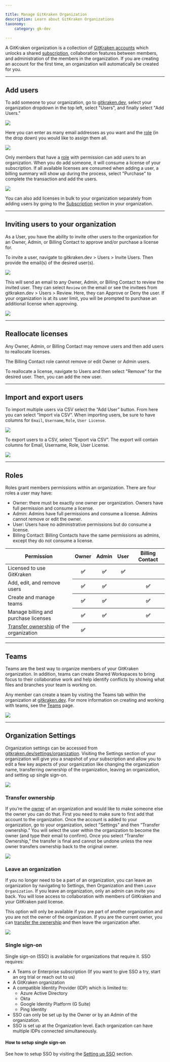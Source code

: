 ```yaml
---

title: Manage GitKraken Organization
description: Learn about GitKraken Organizations
taxonomy:
    category: gk-dev
    
---
```


A GitKraken organization is a collection of [GitKraken accounts](/gk-dev/gk-dev-account/) which unlocks a shared [subscription](/gk-dev/gk-dev-subscription/), collaboration features between members, and administration of the members in the organization. If you are creating an account for the first time, an organization will automatically be created for you.

***

## Add users

To add someone to your organization, go to [gitkraken.dev](https://gitkraken.dev/), select your organization dropdown in the top left, select "Users", and finally select "Add Users." 

<img src="/wp-content/uploads/gk-dev-add-user.png" srcset="/wp-content/uploads/gk-dev-add-user@2x.png" class="img-responsive center img-bordered">

Here you can enter as many email addresses as you want and the [role](/gk-dev/gk-dev-organization/#roles) (in the drop down) you would like to assign them all. 

<img src="/wp-content/uploads/gk-dev-add-user-modal.png" class="img-responsive center img-bordered">

Only members that have a [role](/gk-dev/gk-dev-organization/#roles) with permission can add users to an organization. When you do add someone, it will consume a license of your subscription. If all available licenses are consumed when adding a user, a billing summary will show up during the process, select "Purchase" to complete the transaction and add the users.

<img src="/wp-content/uploads/gk-dev-add-user-modal-2.png" class="img-responsive center img-bordered">

You can also add licenses in bulk to your organization separately from adding users by going to the [Subscription](/gk-dev/gk-dev-subscription/) section in your organization.

***

## Inviting users to your organization

As a User, you have the ability to invite other users to the organization for an Owner, Admin, or Billing Contact to approve and/or purchase a license for. 

To invite a user, navigate to gitkraken.dev > Users > Invite Users. Then provide the email(s) of the desired user(s). 

<img src='/wp-content/uploads/gkdev-invite-user-as-user.png' srcset='/wp-content/uploads/gkdev-invite-user-as-user@2x.png' class='img-bordered img-responsive center'>

This will send an email to any Owner, Admin, or Billing Contact to review the invited user. They can select `Review` on the email or see the invitees from gitkraken.dev > Users > Review. Here, they can Approve or Deny the user. If your organization is at its user limit, you will be prompted to purchase an additional license when approving.

<img src='/wp-content/uploads/gkdev-review-user-invite.png' srcset='/wp-content/uploads/gkdev-review-user-invite@2x.png' class='img-bordered img-responsive center'>

***

## Reallocate licenses

Any Owner, Admin, or Billing Contact may remove users and then add users to reallocate licenses.

The Billing Contact role cannot remove or edit Owner or Admin users.

To reallocate a license, navigate to Users and then select "Remove" for the desired user. Then, you can add the new user. 

***

## Import and export users

To import multiple users via CSV select the “Add User” button. From here you can select “Import via CSV”. When importing users, be sure to have columns for `Email`, `Username`, `Role`, `User License`.

<img src="/wp-content/uploads/gk-dev-import-users.png" class="img-responsive center img-bordered">

To export users to a CSV, select “Export via CSV”. The export will contain columns for Email, Username, Role, User License.

<img src="/wp-content/uploads/gk-dev-export-users.png" class="img-responsive center img-bordered">

***

## Roles

Roles grant members permissions within an organization. There are four roles a user may have:
+ Owner: there must be exactly one owner per organization. Owners have full permission and consume a license.
+ Admin: Admins have full permissions and consume a license. Admins cannot remove or edit the owner.
+ User: Users have no administrative permissions but do consume a license.
+ Billing Contact: Billing Contacts have the same permissions as admins, except they do not consume a license.

<table class='table table--bordered table--shortcuts'>
    <thead>
        <tr>
            <th>Permission</th>
            <th>Owner</th>
            <th>Admin</th>
            <th>User</th>
            <th>Billing Contact</th>
        </tr>
    </thead>
    <tbody>
        <tr>
            <td>Licensed to use GitKraken</td>
            <th>✅</th>
            <th>✅</th>
            <th>✅</th>
            <th></th>
        </tr>
        <tr>
            <td>Add, edit, and remove users</td>
            <th>✅</th>
            <th>✅</th>
            <th></th>
            <th>✅</th>
        </tr>
        <tr>
            <td>Create and manage teams</td>
            <th>✅</th>
            <th>✅</th>
            <th></th>
            <th>✅</th>
        </tr>
        <tr>
            <td>Manage billing and purchase licenses</td>
            <th>✅</th>
            <th>✅</th>
            <th></th>
            <th>✅</th>
        </tr>
        <tr>
            <td><a href="/gk-dev/gk-dev-organization/#transfer-ownership">Transfer ownership</a> of the organization</td>
            <th>✅</th>
            <th></th>
            <th></th>
            <th></th>
        </tr>
    </tbody>
</table>

***

## Teams

Teams are the best way to organize members of your GitKraken organization. In addition, teams can create Shared Workspaces to bring focus to their collaborative work and help identify conflicts by showing what files and branches your team is working on.

Any member can create a team by visiting the Teams tab within the organization at [gitkraken.dev](https://gitkraken.dev). For more information on creating and working with teams, see the [Teams](/gitkraken-desktop/teams/) page.

<img src='/wp-content/uploads/gk-dev-teams.png' srcset='/wp-content/uploads/gk-dev-teams@2x.png' class='img-bordered img-responsive center'>

***

## Organization Settings

Organization settings can be accessed from [gitkraken.dev/settings/organization](https://gitkraken.dev/settings/organization). Visiting the Settings section of your organization will give you a snapshot of your subscription and allow you to edit a few key aspects of your organization like changing the organization name, transferring ownership of the organization, leaving an organization, and setting up single sign-on.

<img src="/wp-content/uploads/gitkraken-organization-settings-1.png" class="img-responsive center img-bordered">

### Transfer ownership

If you’re the [owner](/gk-dev/gk-dev-organization/#roles) of an organization and would like to make someone else the owner you can do that. First you need to make sure to first add that account to the organization. Once the account is added to your organization, go to your organization, select "Settings" and then “Transfer ownership.” You will select the user within the organization to become the owner (and type their email to confirm). Once you select “Transfer Ownership,” the transfer is final and cannot be undone unless the new owner transfers ownership back to the original owner.

<img src="/wp-content/uploads/gk-dev-transfer-owner.gif" class="img-responsive center img-bordered">

### Leave an organization

If you no longer need to be a part of an organization, you can leave an organization by navigating to Settings, then Organization and then `Leave Organization`. If you leave an organization, only an admin can invite you back. You will lose access to collaboration with members of GitKraken and your GitKraken paid license. 

This option will only be available if you are part of another organization and you are not the owner of the organization. If you are the current owner, you can [transfer the ownership](/gk-dev/gk-dev-organization/#transfer-ownership) and then leave the organization after.

<img src='/wp-content/uploads/gk-dev-leave-organization.png' srcset='/wp-content/uploads/gk-dev-leave-organization@2x.png' class='img-bordered img-responsive center'>

### Single sign-on

Single sign-on (SSO) is available for organizations that require it. SSO requires:
+ A Teams or Enterprise subscription (If you want to give SSO a try, start an org trial or reach out to us)
+ A GitKraken organization
+ A compatible Identity Provider (IDP) which is limited to:
    + Azure Active Directory
    + Okta
    + Google Identity Platform (G Suite)
    + Ping Identity
+ SSO can only be set up by the Owner or by an Admin of the organization.
+ SSO is set up at the Organization level. Each organization can have multiple IDPs connected simultaneously.

#### How to setup single sign-on

See how to setup SSO by visiting the [Setting up SSO](/gitkraken-desktop/single-sign-on/#setting-up-sso-on-a-gitkraken-organization) section.


